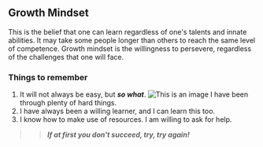 ## Growth Mindset

This is the belief that one can learn regardless of one's talents and innate abilities.  It may take some people longer than others to reach the same level of competence.  Growth mindset is the willingness to persevere, regardless of the challenges that one will face.

### Things to remember
1. It will not always be easy, but ***so what***. ![This is an image](https://myoctocat.com/assets/images/base-octocat.svg) I have been through plenty of hard things.
2. I have always been a willing learner, and I can learn this too.
3. I know how to make use of resources.  I am willing to ask for help.

>>***If at first you don't succeed, try, try again!***

